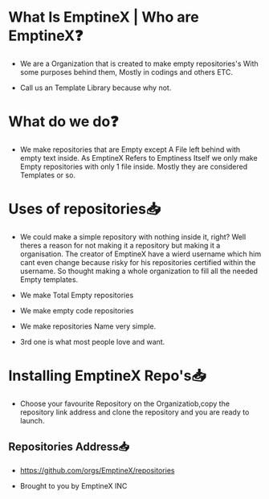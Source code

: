 # What Is EmptineX | Who are EmptineX❓
- We are a Organization that is created to make empty repositories's With some purposes behind them, Mostly in codings and others ETC.

- Call us an Template Library because why not.

# What do we do❓
- We make repositories that are Empty except A File left behind with empty text inside. As EmptineX Refers to Emptiness Itself we only make Empty repositories with only 1 file inside. Mostly they are considered Templates or so.


# Uses of repositories📥
- We could make a simple repository with nothing inside it, right? Well theres a reason for not making it a repository but making it a organisation. The creator of EmptineX have a wierd username which him cant even change because risky for his repositories certified within the username. So thought making a whole organization to fill all the needed Empty templates.

- We make Total Empty repositories
- We make empty code repositories
- We make repositories Name very simple.

- 3rd one  is what most people love and want.

# Installing EmptineX Repo's📥
- Choose your favourite Repository on the Organizatiob,copy the repository link address and clone the repository and you are ready to launch.


## Repositories Address📥
- https://github.com/orgs/EmptineX/repositories


















- Brought to you by EmptineX INC
